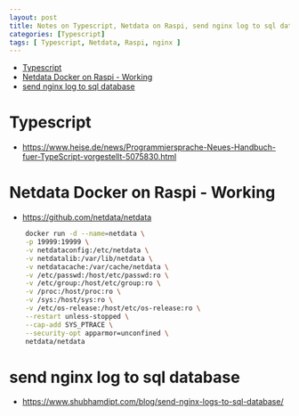 ```yaml
---
layout: post
title: Notes on Typescript, Netdata on Raspi, send nginx log to sql database
categories: [Typescript]
tags: [ Typescript, Netdata, Raspi, nginx ]
--- 
```

- [Typescript](#typescript)
- [Netdata Docker on Raspi - Working](#netdata-docker-on-raspi---working)
- [send nginx log to sql database](#send-nginx-log-to-sql-database)

# Typescript 

- <https://www.heise.de/news/Programmiersprache-Neues-Handbuch-fuer-TypeScript-vorgestellt-5075830.html>


# Netdata Docker on Raspi - Working

- <https://github.com/netdata/netdata>

```bash 
    docker run -d --name=netdata \
    -p 19999:19999 \
    -v netdataconfig:/etc/netdata \
    -v netdatalib:/var/lib/netdata \
    -v netdatacache:/var/cache/netdata \
    -v /etc/passwd:/host/etc/passwd:ro \
    -v /etc/group:/host/etc/group:ro \
    -v /proc:/host/proc:ro \
    -v /sys:/host/sys:ro \
    -v /etc/os-release:/host/etc/os-release:ro \
    --restart unless-stopped \
    --cap-add SYS_PTRACE \
    --security-opt apparmor=unconfined \
    netdata/netdata
```
 # send nginx log to sql database 
 
 - <https://www.shubhamdipt.com/blog/send-nginx-logs-to-sql-database/>